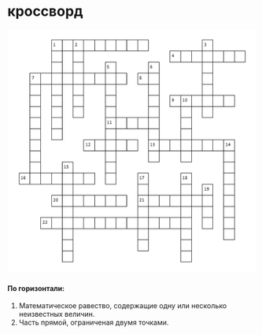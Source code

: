 # кроссворд
![crossword](crossword.png)
#### По горизонтали:
1. Математическое равество, содержащие одну или несколько неизвестных величин.
4. Часть прямой, ограниченая двумя точками.
